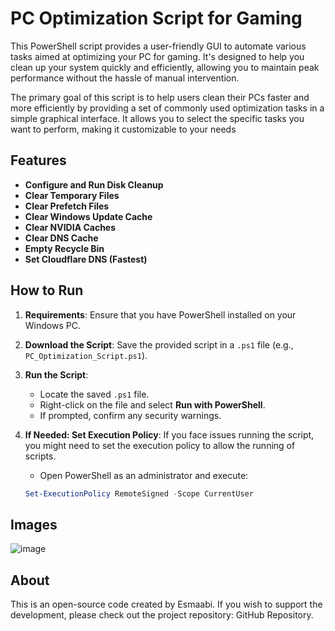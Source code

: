 # PC Optimization Script for Gaming

This PowerShell script provides a user-friendly GUI to automate various tasks aimed at optimizing your PC for gaming. It's designed to help you clean up your system quickly and efficiently, allowing you to maintain peak performance without the hassle of manual intervention.

The primary goal of this script is to help users clean their PCs faster and more efficiently by providing a set of commonly used optimization tasks in a simple graphical interface. It allows you to select the specific tasks you want to perform, making it customizable to your needs

## Features

- **Configure and Run Disk Cleanup**
- **Clear Temporary Files**
- **Clear Prefetch Files**
- **Clear Windows Update Cache**
- **Clear NVIDIA Caches**
- **Clear DNS Cache**
- **Empty Recycle Bin**
- **Set Cloudflare DNS (Fastest)**

## How to Run

1. **Requirements**: Ensure that you have PowerShell installed on your Windows PC.

2. **Download the Script**: Save the provided script in a `.ps1` file (e.g., `PC_Optimization_Script.ps1`).

3. **Run the Script**: 
   - Locate the saved `.ps1` file.
   - Right-click on the file and select **Run with PowerShell**.
   - If prompted, confirm any security warnings.

4. **If Needed: Set Execution Policy**: If you face issues running the script, you might need to set the execution policy to allow the running of scripts. 
   - Open PowerShell as an administrator and execute:
   ```powershell
   Set-ExecutionPolicy RemoteSigned -Scope CurrentUser
   ```

## Images
![image](https://github.com/user-attachments/assets/86fa0020-0e2a-45fc-bb62-7bde0ea59b8e)


## About

This is an open-source code created by Esmaabi. If you wish to support the development, please check out the project repository: GitHub Repository.
